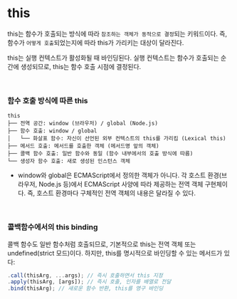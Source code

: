 # this

this는 함수가 호출되는 방식에 따라 `참조하는 객체가 동적으로 결정`되는 키워드이다.
즉, 함수가 `어떻게 호출`되었는지에 따라 this가 가리키는 대상이 달라진다.

this는 실행 컨텍스트가 활성화될 때 바인딩된다. 실행 컨텍스트는 함수가 호출되는 순간에 생성되므로, this는 함수 호출 시점에 결정된다.

<br>

### 함수 호출 방식에 따른 this

```plaintext {1}
this
├── 전역 공간: window (브라우저) / global (Node.js)
├── 함수 호출: window / global
│   └── 화살표 함수: 자신이 선언된 외부 컨텍스트의 this를 가리킴 (Lexical this)
├── 메서드 호출: 메서드를 호출한 객체 (메서드명 앞의 객체)
├── 콜백 함수 호출: 일반 함수와 동일 (함수 내부에서의 호출 방식에 따름)
└── 생성자 함수 호출: 새로 생성된 인스턴스 객체
```

- window와 global은 ECMAScript에서 정의한 객체가 아니다. 각 호스트 환경(브라우저, Node.js 등)에서 ECMAScript 사양에 따라 제공하는 전역 객체 구현체이다. 즉, 호스트 환경마다 구체적인 전역 객체의 내용은 달라질 수 있다.

<br>

### 콜백함수에서의 this binding

콜백 함수도 일반 함수처럼 호출되므로, 기본적으로 this는 전역 객체 또는 undefined(strict 모드)이다.
하지만, this를 명시적으로 바인딩할 수 있는 메서드가 있다:

```js
.call(thisArg, ...args); // 즉시 호출하면서 this 지정
.apply(thisArg, [args]); // 즉시 호출, 인자를 배열로 전달
.bind(thisArg); // 새로운 함수 반환, this를 영구 바인딩
```
